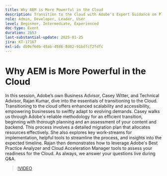 ```yaml
---
title: Why AEM is More Powerful in the Cloud
description: Transition to the Cloud with Adobe's Expert Guidance on Planning, Migration, and Readiness Assessment Tools
role: Admin, Developer, Leader, User
level: Beginner, Intermediate, Experienced
doc-type: Event
duration: 2653
last-substantial-update: 2025-01-25
jira: KT-17167
exl-id: db9ef66b-45ab-4586-8d02-91bdfcf2fdfc
---
```

# Why AEM is More Powerful in the Cloud

In this session, Adobe’s own Business Advisor, Casey Witter, and Technical Advisor, Rajan Kumar, dive into the essentials of transitioning to the Cloud. Transitioning to the cloud offers enhanced scalability and accessibility, empowering businesses to swiftly adapt to evolving demands. Casey walks us through Adobe's reliable methodology for an efficient transition, beginning with thorough planning and an assessment of your content and backend. This process involves a detailed migration plan that allocates resources effectively. She also explores key work-streams for implementation, helpful tools to streamline the process, and insights into the expected timeline. Rajan then demonstrates how to leverage Adobe's Best Practice Analyzer and Cloud Acceleration Manager tools to assess your readiness for the Cloud. As always, we answer your questions live during Q&A.

>[!VIDEO](https://video.tv.adobe.com/v/3443023/?learn=on&enablevpops)
